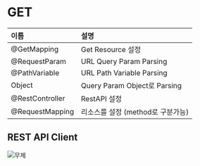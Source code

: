 # GET

|이름|설명|
|:------|:---|
|@GetMapping|Get Resource 설정|
|@RequestParam|URL Query Param Parsing|
|@PathVariable|URL Path Variable Parsing|
|Object|Query Param Object로 Parsing|
|@RestController|RestAPI 설정|
|@RequestMapping|리소스를 설정 (method로 구분가능)|

## REST API Client 
![무제](https://user-images.githubusercontent.com/50236501/124254994-a49e9180-db64-11eb-9b2a-63bf14296b8a.jpg)





